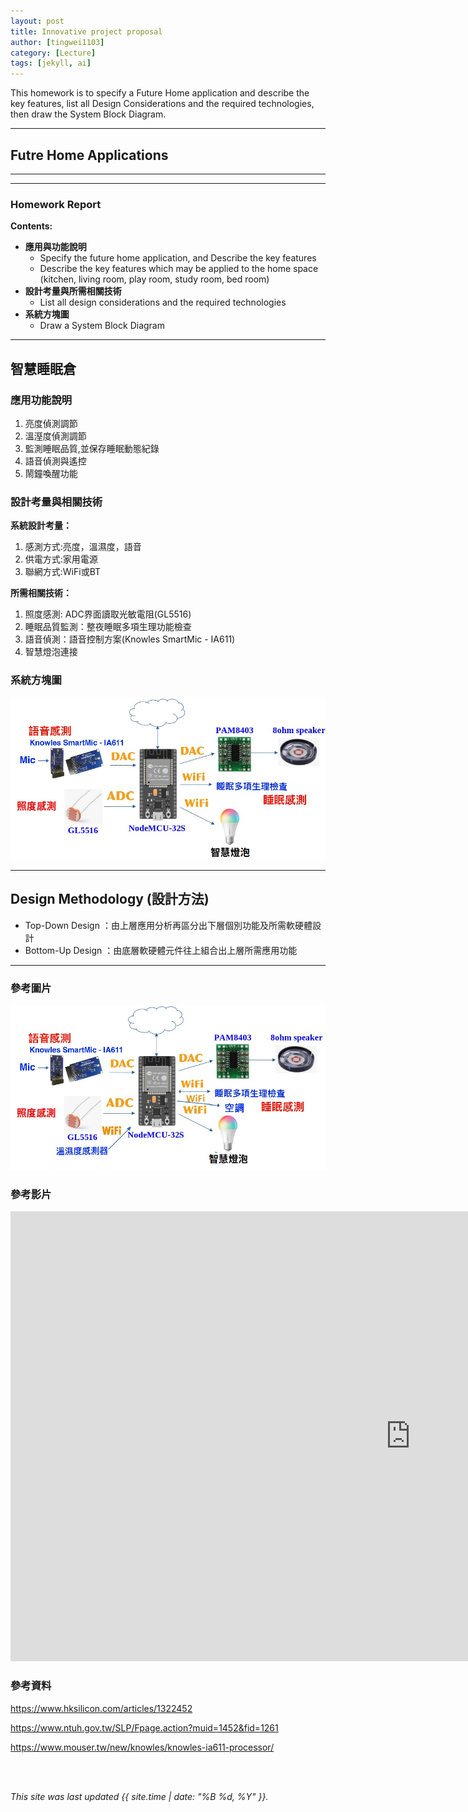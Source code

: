 ```yaml
---
layout: post
title: Innovative project proposal
author: [tingwei1103]
category: [Lecture]
tags: [jekyll, ai]
---
```


This homework is to specify a Future Home application and describe the key features, list all Design Considerations and the required technologies, then draw the System Block Diagram.

---
## Futre Home Applications


---


---
### Homework Report
**Contents:**<br>
* **應用與功能說明**
  - Specify the future home application, and Describe the key features
  - Describe the key features which may be applied to the home space (kitchen, living room, play room, study room, bed room)
* **設計考量與所需相關技術**
  - List all design considerations and the required technologies
* **系統方塊圖**
  - Draw a System Block Diagram


---


## 智慧睡眠倉
### 應用功能說明
1. 亮度偵測調節
2. 溫溼度偵測調節
3. 監測睡眠品質,並保存睡眠動態紀錄
4. 語音偵測與遙控
5. 鬧鐘喚醒功能

### 設計考量與相關技術
**系統設計考量：**<br>
1. 感測方式:亮度，溫濕度，語音
2. 供電方式:家用電源
3. 聯網方式:WiFi或BT

**所需相關技術：**
1. 照度感測: ADC界面讀取光敏電阻(GL5516)
2. 睡眠品質監測：整夜睡眠多項生理功能檢查
3. 語音偵測：語音控制方案(Knowles SmartMic - IA611)
4. 智慧燈泡連接

### 系統方塊圖
![](https://github.com/tingwei1103/MCU-project/blob/main/images/01.jpg?raw=true)

---

## Design Methodology (設計方法)
* Top-Down Design  ：由上層應用分析再區分出下層個別功能及所需軟硬體設計
* Bottom-Up Design ：由底層軟硬體元件往上組合出上層所需應用功能

---


### 參考圖片
![](https://github.com/tingwei1103/MCU-project/blob/main/images/03.jpg?raw=true)

### 參考影片
<iframe width="1280" height="720" src="https://www.youtube.com/embed/a6Gz3g7VxSw" title="Welcome to Podtime" frameborder="0" allow="accelerometer; autoplay; clipboard-write; encrypted-media; gyroscope; picture-in-picture; web-share" allowfullscreen></iframe>

### 參考資料
https://www.hksilicon.com/articles/1322452

https://www.ntuh.gov.tw/SLP/Fpage.action?muid=1452&fid=1261

https://www.mouser.tw/new/knowles/knowles-ia611-processor/


<br>
<br>

*This site was last updated {{ site.time | date: "%B %d, %Y" }}.*


